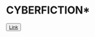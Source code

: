 <h1 style="font-size: 2em;"><strong>CYBER</strong>FICTION*</h1>

<button> 
  <a href="https://cyberfiction-kappa.vercel.app/" target="_blank"> Link</a>
</button>
